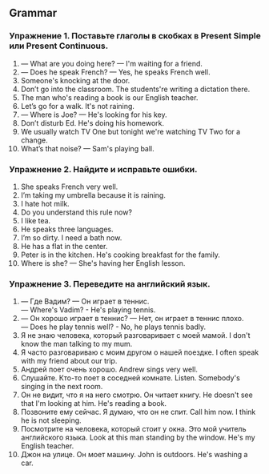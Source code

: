 ## Grammar

### Упражнение 1. Поставьте глаголы в скобках в Present Simple или Present Continuous.

1. — What are you doing here? — I'm waiting for a friend. 
2. — Does he speak French? — Yes, he speaks French well. 
3. Someone's knocking at the door.
4. Don’t go into the classroom. The students're writing a dictation there. 
5. The man who's reading a book is our English teacher. 
6. Let’s go for a walk. It's not raining. 
7.  — Where is Joe? — He's looking for his key.   
8. Don’t disturb Ed. He's doing his homework. 
9. We usually watch TV One but tonight we're watching TV Two for a change.  
10. What’s that noise? — Sam's playing ball.

### Упражнение 2. Найдите и исправьте ошибки.

1. She speaks French very well. 
2. I’m taking my umbrella because it is raining.
3. I hate hot milk. 
4. Do you understand this rule now? 
5. I like tea. 
6. He speaks three languages. 
7. I’m so dirty. I need a bath now. 
8. He has a flat in the center. 
9. Peter is in the kitchen. He's cooking breakfast for the family. 
10. Where is she? — She's having her English lesson.

### Упражнение 3. Переведите на английский язык.

1. — Где Вадим? — Он играет в теннис.    
   — Where's Vadim? - He's playing tennis.
2. — Он хорошо играет в теннис? — Нет, он играет в теннис плохо.  
   — Does he play tennis well? - No, he plays tennis badly.
3. Я не знаю человека, который разговаривает с моей мамой. 
    I don't know the man talking to my mum.
4. Я часто разговариваю с моим другом о нашей поездке. 
    I often speak with my friend about our trip.
5. Андрей поет очень хорошо. 
    Andrew sings very well.
6. Слушайте. Кто-то поет в соседней комнате. 
    Listen. Somebody's singing in the next room.
7. Он не видит, что я на него смотрю. Он читает книгу. 
    He doesn't see that I'm looking at him. He's reading a book.
8. Позвоните ему сейчас. Я думаю, что он не спит.
    Call him now. I think he is not sleeping. 
9. Посмотрите на человека, который стоит у окна. Это мой учитель английского языка. 
    Look at this man standing by the window. He's my English teacher.
10. Джон на улице. Он моет машину.
    John is outdoors. He's washing a car.
